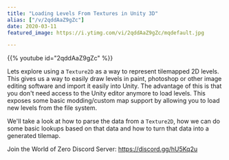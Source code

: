 ```yaml
---
title: "Loading Levels From Textures in Unity 3D"
alias: ["/v/2qddAaZ9gZc"]
date: 2020-03-11
featured_image: https://i.ytimg.com/vi/2qddAaZ9gZc/mqdefault.jpg

---
```


{{% youtube id="2qddAaZ9gZc" %}}

Lets explore using a `Texture2D` as a way to represent tilemapped 2D levels. This gives us a way to easily draw levels in paint, photoshop or other image editing software and import it easily into Unity. The advantage of this is that you don't need access to the Unity editor anymore to load levels. This exposes some basic modding/custom map support by allowing you to load new levels from the file system.

We'll take a look at how to parse the data from a `Texture2D`, how we can do some basic lookups based on that data and how to turn that data into a generated tilemap.

Join the World of Zero Discord Server: https://discord.gg/hU5Kq2u